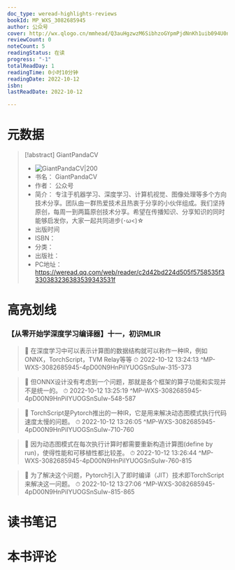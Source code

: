 ```yaml
---
doc_type: weread-highlights-reviews
bookId: MP_WXS_3082685945
author: 公众号
cover: http://wx.qlogo.cn/mmhead/Q3auHgzwzM6SibhzoGYpmPjdNnKh1uib094U0nvDM2G4MMjgAicNVPbtA/0
reviewCount: 0
noteCount: 5
readingStatus: 在读
progress: "-1"
totalReadDay: 1
readingTime: 0小时10分钟
readingDate: 2022-10-12
isbn: 
lastReadDate: 2022-10-12

---
```

# 元数据
> [!abstract] GiantPandaCV
> - ![ GiantPandaCV|200](http://wx.qlogo.cn/mmhead/Q3auHgzwzM6SibhzoGYpmPjdNnKh1uib094U0nvDM2G4MMjgAicNVPbtA/0)
> - 书名： GiantPandaCV
> - 作者： 公众号
> - 简介： 专注于机器学习、深度学习、计算机视觉、图像处理等多个方向技术分享。团队由一群热爱技术且热衷于分享的小伙伴组成。我们坚持原创，每周一到两篇原创技术分享。希望在传播知识、分享知识的同时能够启发你，大家一起共同进步(･ω<)☆
> - 出版时间 
> - ISBN： 
> - 分类： 
> - 出版社： 
> - PC地址：https://weread.qq.com/web/reader/c2d42bd224d505f5758535f3330383236383539343531f

# 高亮划线

### 【从零开始学深度学习编译器】十一，初识MLIR

> 📌 在深度学习中可以表示计算图的数据结构就可以称作一种IR，例如ONNX，TorchScript，TVM Relay等等 
> ⏱ 2022-10-12 13:24:13 ^MP-WXS-3082685945-4pD00N9HnPiIYUOGSnSuIw-315-373

> 📌 但ONNX设计没有考虑到一个问题，那就是各个框架的算子功能和实现并不是统一的。 
> ⏱ 2022-10-12 13:25:19 ^MP-WXS-3082685945-4pD00N9HnPiIYUOGSnSuIw-548-587

> 📌 TorchScript是Pytorch推出的一种IR，它是用来解决动态图模式执行代码速度太慢的问题。 
> ⏱ 2022-10-12 13:26:05 ^MP-WXS-3082685945-4pD00N9HnPiIYUOGSnSuIw-710-760

> 📌 因为动态图模式在每次执行计算时都需要重新构造计算图(define by run)，使得性能和可移植性都比较差。 
> ⏱ 2022-10-12 13:26:44 ^MP-WXS-3082685945-4pD00N9HnPiIYUOGSnSuIw-760-815

> 📌 为了解决这个问题，Pytorch引入了即时编译（JIT）技术即TorchScript来解决这一问题。 
> ⏱ 2022-10-12 13:27:06 ^MP-WXS-3082685945-4pD00N9HnPiIYUOGSnSuIw-815-865

# 读书笔记

# 本书评论
